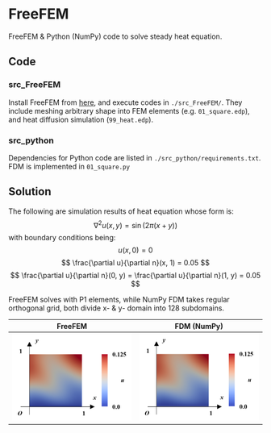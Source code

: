 # FreeFEM
FreeFEM & Python (NumPy) code to solve steady heat equation. 

## Code
### src_FreeFEM
Install FreeFEM from [here](https://freefem.org/), and execute codes in <code>./src_FreeFEM/</code>. They include meshing arbitrary shape into FEM elements (e.g. <code>01_square.edp</code>), and heat diffusion simulation (<code>99_heat.edp</code>). 

### src_python
Dependencies for Python code are listed in <code>./src_python/requirements.txt</code>. FDM is implemented in <code>01_square.py</code>

## Solution
The following are simulation results of heat equation whose form is:
$$ \nabla^2 u (x, y) = \sin(2 \pi (x + y)) $$
with boundary conditions being:
$$ u (x, 0) = 0 $$
$$ \frac{\partial u}{\partial n}(x, 1) = 0.05 $$
$$ \frac{\partial u}{\partial n}(0, y) = \frac{\partial u}{\partial n}(1, y) = 0.05 $$

FreeFEM solves with P1 elements, while NumPy FDM takes regular orthogonal grid, both divide x- & y- domain into 128 subdomains. 

|FreeFEM|FDM (NumPy)|
|:---:|:---:|
|<img src="./figures/FreeFEM.png">|<img src="./figures/numpy_FDM.png">|


